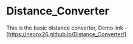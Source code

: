 # Distance_Converter
This is the basic distance converter, 
Demo link - [https://neonx26.github.io/Distance_Converter/]

